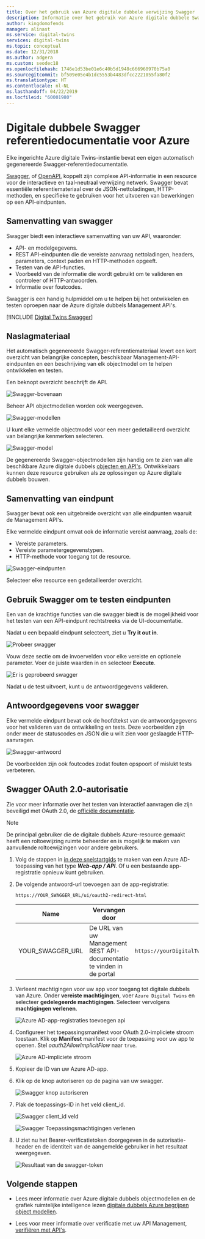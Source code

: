 ```yaml
---
title: Over het gebruik van Azure digitale dubbele verwijzing Swagger | Microsoft Docs
description: Informatie over het gebruik van Azure digitale dubbele Swagger-referentiedocumentatie.
author: kingdomofends
manager: alinast
ms.service: digital-twins
services: digital-twins
ms.topic: conceptual
ms.date: 12/31/2018
ms.author: adgera
ms.custom: seodec18
ms.openlocfilehash: 1746e1d53be01e6c40b5d1948c666960970b75a0
ms.sourcegitcommit: bf509e05e4b1dc5553b4483dfcc2221055fa80f2
ms.translationtype: HT
ms.contentlocale: nl-NL
ms.lasthandoff: 04/22/2019
ms.locfileid: "60001980"
---
```

# <a name="azure-digital-twins-swagger-reference-documentation"></a>Digitale dubbele Swagger referentiedocumentatie voor Azure

Elke ingerichte Azure digitale Twins-instantie bevat een eigen automatisch gegenereerde Swagger-referentiedocumentatie.

[Swagger](https://swagger.io/), of [OpenAPI](https://www.openapis.org/), koppelt zijn complexe API-informatie in een resource voor de interactieve en taal-neutraal verwijzing netwerk. Swagger bevat essentiële referentiemateriaal over de JSON-nettoladingen, HTTP-methoden, en specifieke te gebruiken voor het uitvoeren van bewerkingen op een API-eindpunten.

## <a name="swagger-summary"></a>Samenvatting van swagger

Swagger biedt een interactieve samenvatting van uw API, waaronder:

* API- en modelgegevens.
* REST API-eindpunten die de vereiste aanvraag nettoladingen, headers, parameters, context paden en HTTP-methoden opgeeft.
* Testen van de API-functies.
* Voorbeeld van de informatie die wordt gebruikt om te valideren en controleer of HTTP-antwoorden.
* Informatie over foutcodes.

Swagger is een handig hulpmiddel om u te helpen bij het ontwikkelen en testen oproepen naar de Azure digitale dubbels Management API's.

[!INCLUDE [Digital Twins Swagger](../../includes/digital-twins-swagger.md)]

## <a name="reference-material"></a>Naslagmateriaal

Het automatisch gegenereerde Swagger-referentiemateriaal levert een kort overzicht van belangrijke concepten, beschikbaar Management-API-eindpunten en een beschrijving van elk objectmodel om te helpen ontwikkelen en testen.

Een beknopt overzicht beschrijft de API.

![Swagger-bovenaan][1]

Beheer API objectmodellen worden ook weergegeven.

![Swagger-modellen][2]

U kunt elke vermelde objectmodel voor een meer gedetailleerd overzicht van belangrijke kenmerken selecteren.

![Swagger-model][3]

De gegenereerde Swagger-objectmodellen zijn handig om te zien van alle beschikbare Azure digitale dubbels [objecten en API's](./concepts-objectmodel-spatialgraph.md). Ontwikkelaars kunnen deze resource gebruiken als ze oplossingen op Azure digitale dubbels bouwen.

## <a name="endpoint-summary"></a>Samenvatting van eindpunt

Swagger bevat ook een uitgebreide overzicht van alle eindpunten waaruit de Management API's.

Elke vermelde eindpunt omvat ook de informatie vereist aanvraag, zoals de:

* Vereiste parameters.
* Vereiste parametergegevenstypen.
* HTTP-methode voor toegang tot de resource.

![Swagger-eindpunten][4]

Selecteer elke resource een gedetailleerder overzicht.

## <a name="use-swagger-to-test-endpoints"></a>Gebruik Swagger om te testen eindpunten

Een van de krachtige functies van die swagger biedt is de mogelijkheid voor het testen van een API-eindpunt rechtstreeks via de UI-documentatie.

Nadat u een bepaald eindpunt selecteert, ziet u **Try it out in**.

![Probeer swagger][5]

Vouw deze sectie om de invoervelden voor elke vereiste en optionele parameter. Voer de juiste waarden in en selecteer **Execute**.

![Er is geprobeerd swagger][6]

Nadat u de test uitvoert, kunt u de antwoordgegevens valideren.

## <a name="swagger-response-data"></a>Antwoordgegevens voor swagger

Elke vermelde eindpunt bevat ook de hoofdtekst van de antwoordgegevens voor het valideren van de ontwikkeling en tests. Deze voorbeelden zijn onder meer de statuscodes en JSON die u wilt zien voor geslaagde HTTP-aanvragen.

![Swagger-antwoord][7]

De voorbeelden zijn ook foutcodes zodat fouten opspoort of mislukt tests verbeteren.

## <a name="swagger-oauth-20-authorization"></a>Swagger OAuth 2.0-autorisatie

Zie voor meer informatie over het testen van interactief aanvragen die zijn beveiligd met OAuth 2.0, de [officiële documentatie](https://swagger.io/docs/specification/authentication/oauth2/).

> [!NOTE]
> De principal gebruiker die de digitale dubbels Azure-resource gemaakt heeft een roltoewijzing ruimte beheerder en is mogelijk te maken van aanvullende roltoewijzingen voor andere gebruikers.

1. Volg de stappen in [in deze snelstartgids](https://docs.microsoft.com/azure/active-directory/develop/quickstart-v1-integrate-apps-with-azure-ad) te maken van een Azure AD-toepassing van het type ***Web-app / API***. Of u een bestaande app-registratie opnieuw kunt gebruiken.

2. De volgende antwoord-url toevoegen aan de app-registratie:

    ```plaintext
    https://YOUR_SWAGGER_URL/ui/oauth2-redirect-html
    ```
    | Name  | Vervangen door | Voorbeeld |
    |---------|---------|---------|
    | YOUR_SWAGGER_URL | De URL van uw Management REST API-documentatie te vinden in de portal  | `https://yourDigitalTwinsName.yourLocation.azuresmartspaces.net/management/swagger` |

3. Verleent machtigingen voor uw app voor toegang tot digitale dubbels van Azure. Onder **vereiste machtigingen**, voer `Azure Digital Twins` en selecteer **gedelegeerde machtigingen**. Selecteer vervolgens **machtigingen verlenen**.

    ![Azure AD-app-registraties toevoegen api](../../includes/media/digital-twins-permissions/aad-app-req-permissions.png)

4. Configureer het toepassingsmanifest voor OAuth 2.0-impliciete stroom toestaan. Klik op **Manifest** manifest voor de toepassing voor uw app te openen. Stel *oauth2AllowImplicitFlow* naar `true`.

    ![Azure AD-impliciete stroom](../../includes/media/digital-twins-permissions/aad-app-allow-implicit-flow.png)

5. Kopieer de ID van uw Azure AD-app.

6. Klik op de knop autoriseren op de pagina van uw swagger.

    ![Swagger knop autoriseren](../../includes/media/digital-twins-permissions/swagger-select-authorize-btn.png)

7. Plak de toepassings-ID in het veld client_id.

    ![Swagger client_id veld](../../includes/media/digital-twins-permissions/swagger-auth-form.png)

    ![Swagger Toepassingsmachtigingen verlenen](../../includes/media/digital-twins-permissions/swagger-grant-application-permissions.png)

8. U ziet nu het Bearer-verificatietoken doorgegeven in de autorisatie-header en de identiteit van de aangemelde gebruiker in het resultaat weergegeven.

    ![Resultaat van de swagger-token](../../includes/media/digital-twins-permissions/swagger-token-example.png)

## <a name="next-steps"></a>Volgende stappen

- Lees meer informatie over Azure digitale dubbels objectmodellen en de grafiek ruimtelijke intelligence lezen [digitale dubbels Azure begrijpen object modellen](./concepts-objectmodel-spatialgraph.md).

- Lees voor meer informatie over verificatie met uw API Management, [verifiëren met API's](./security-authenticating-apis.md).

<!-- Images -->
[1]: media/how-to-use-swagger/swagger_management_top.PNG
[2]: media/how-to-use-swagger/swagger_management_models.PNG
[3]: media/how-to-use-swagger/swagger_management_model.PNG
[4]: media/how-to-use-swagger/swagger_management_endpoints.PNG
[5]: media/how-to-use-swagger/swagger_management_try.PNG
[6]: media/how-to-use-swagger/swagger_management_tried.PNG
[7]: media/how-to-use-swagger/swagger_management_response.PNG
